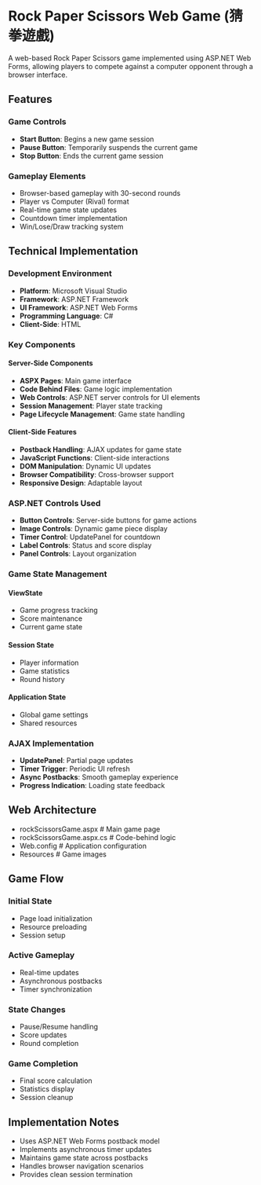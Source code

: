 # Rock Paper Scissors Web Game (猜拳遊戲)

A web-based Rock Paper Scissors game implemented using ASP.NET Web Forms, allowing players to compete against a computer opponent through a browser interface.

## Features

### Game Controls
- **Start Button**: Begins a new game session
- **Pause Button**: Temporarily suspends the current game
- **Stop Button**: Ends the current game session

### Gameplay Elements
- Browser-based gameplay with 30-second rounds
- Player vs Computer (Rival) format
- Real-time game state updates
- Countdown timer implementation
- Win/Lose/Draw tracking system

## Technical Implementation

### Development Environment
- **Platform**: Microsoft Visual Studio  
- **Framework**: ASP.NET Framework  
- **UI Framework**: ASP.NET Web Forms  
- **Programming Language**: C#  
- **Client-Side**: HTML

### Key Components

#### Server-Side Components
- **ASPX Pages**: Main game interface
- **Code Behind Files**: Game logic implementation
- **Web Controls**: ASP.NET server controls for UI elements
- **Session Management**: Player state tracking
- **Page Lifecycle Management**: Game state handling

#### Client-Side Features
- **Postback Handling**: AJAX updates for game state
- **JavaScript Functions**: Client-side interactions
- **DOM Manipulation**: Dynamic UI updates
- **Browser Compatibility**: Cross-browser support
- **Responsive Design**: Adaptable layout

### ASP.NET Controls Used
- **Button Controls**: Server-side buttons for game actions
- **Image Controls**: Dynamic game piece display
- **Timer Control**: UpdatePanel for countdown
- **Label Controls**: Status and score display
- **Panel Controls**: Layout organization

### Game State Management

#### ViewState
- Game progress tracking
- Score maintenance
- Current game state

#### Session State
- Player information
- Game statistics
- Round history

#### Application State
- Global game settings
- Shared resources

### AJAX Implementation
- **UpdatePanel**: Partial page updates
- **Timer Trigger**: Periodic UI refresh
- **Async Postbacks**: Smooth gameplay experience
- **Progress Indication**: Loading state feedback

## Web Architecture
- rockScissorsGame.aspx           # Main game page
- rockScissorsGame.aspx.cs        # Code-behind logic
- Web.config            # Application configuration
- Resources            # Game images


## Game Flow

### Initial State
- Page load initialization
- Resource preloading
- Session setup

### Active Gameplay
- Real-time updates
- Asynchronous postbacks
- Timer synchronization

### State Changes
- Pause/Resume handling
- Score updates
- Round completion

### Game Completion
- Final score calculation
- Statistics display
- Session cleanup

## Implementation Notes
- Uses ASP.NET Web Forms postback model
- Implements asynchronous timer updates
- Maintains game state across postbacks
- Handles browser navigation scenarios
- Provides clean session termination
